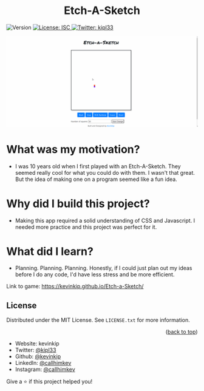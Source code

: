 <h1 align="center">Etch-A-Sketch </h1>
<p>
  <img alt="Version" src="https://img.shields.io/badge/version-0.1.0-blue.svg?cacheSeconds=2592000" />
  <a href="#" target="_blank">
    <img alt="License: ISC" src="https://img.shields.io/badge/License-ISC-yellow.svg" />
  </a>
  <a href="https://twitter.com/kipl33" target="_blank">
    <img alt="Twitter: kipl33" src="https://img.shields.io/twitter/follow/kipl33.svg?style=social" />
  </a>
</p>

![](https://github.com/kevinkip/Etch-a-Sketch/blob/main/images/Etch-A-Sketch.gif)

# What was my motivation?
- I was 10 years old when I first played with an Etch-A-Sketch. They seemed really cool for what you could do with them. I wasn't that great. But the idea of making one on a program seemed like a fun idea. 

# Why did I build this project?
- Making this app required a solid understanding of CSS and Javascript. I needed more practice and this project was perfect for it. 

# What did I learn?
- Planning. Planning. Planning. Honestly, if I could just plan out my ideas before I do any code, I'd have less stress and be more efficient. 

Link to game: https://kevinkip.github.io/Etch-a-Sketch/


<!-- LICENSE -->
## License

Distributed under the MIT License. See `LICENSE.txt` for more information.

<p align="right">(<a href="#readme-top">back to top</a>)</p>

* Website: kevinkip
* Twitter: [@kipl33](https://twitter.com/kipl33)
* Github: [@kevinkip](https://github.com/kevinkip)
* LinkedIn: [@callhimkev](https://linkedin.com/in/callhimkev)
* Instagram: [@callhimkev](https://www.instagram.com/callhimkev/)



Give a ⭐️ if this project helped you!
